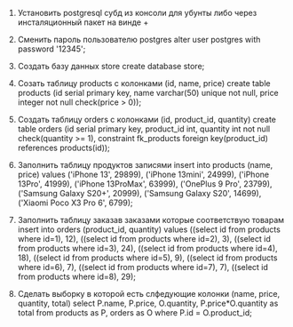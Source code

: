 1. Установить postgresql субд из консоли для убунты либо через инсталяционный пакет на винде +

2. Сменить пароль пользователю postgres
alter user postgres with password '12345';

3. Создать базу данных store
 create database store;

4. Созать таблицу products c колонками (id, name, price)
create table products (id serial primary key, 
                       name varchar(50) unique not null, 
                       price integer not null check(price > 0));

5. Создать таблицу orders с колонками (id, product_id, quantity)
create table orders (id serial primary key, 
                     product_id int, 
                     quantity int not null check(quantity >= 1), 
                     constraint fk_products 
                                foreign key(product_id) 
                                references products(id));


6. Заполнить таблицу продуктов записями
insert into products (name, price) values ('iPhone 13', 29899), 
                                          ('iPhone 13mini', 24999), 
                                          ('iPhone 13Pro', 41999), 
                                          ('iPhone 13ProMax', 63999), 
                                          ('OnePlus 9 Pro', 23799), 
                                          ('Samsung Galaxy S20+', 20999), 
                                          ('Samsung Galaxy S20', 14699), 
                                          ('Xiaomi Poco X3 Pro 6', 6799);

7. Заполнить таблицу заказав заказами которые соответствую товарам
insert into orders (product_id, quantity) values ((select id from products where id=1), 12), 
                                                 ((select id from products where id=2), 3), 
                                                 ((select id from products where id=3), 24), 
                                                 ((select id from products where id=4), 18), 
                                                 ((select id from products where id=5), 9), 
                                                 ((select id from products where id=6), 7), 
                                                 ((select id from products where id=7), 7), 
                                                 ((select id from products where id=8), 29);


8. Сделать выборку в которой есть слфедующие колонки (name, price, quantity, total)
select P.name, P.price, O.quantity, P.price*O.quantity as total 
from products as P, orders as O 
where P.id = O.product_id;

